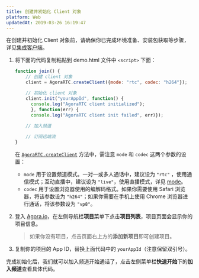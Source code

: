 ```yaml
---
title: 创建并初始化 Client 对象
platform: Web
updatedAt: 2019-03-26 16:19:47
---
```

在创建并初始化 Client 对象前，请确保你已完成环境准备、安装包获取等步骤，详见[集成客户端](./web_prepare)。

1. 将下面的代码复制粘贴到 demo.html 文件中 `<script>` 下面：

   ```javascript
   function join() {
       // 创建 client 对象
       client = AgoraRTC.createClient({mode: "rtc", codec: "h264"});
   
       // 初始化 client 对象
       client.init("yourAppId", function() {
         console.log("AgoraRTC client initialized");
         }, function(err) {
         console.log("AgoraRTC client init failed", err)});
     
       // 加入频道
   
       // 订阅远端流
   } 
   ```

	在 [`AgoraRTC.createClient`](./API%20Reference/web/globals.html#createclient) 方法中，需注意 `mode` 和 `codec` 这两个参数的设置：
	- `mode` 用于设置频道模式。一对一或多人通话中，建议设为 `"rtc"` ，使用通信模式；互动直播中，建议设为 `"live"`，使用直播模式，详见 [mode](./API%20Reference/web/interfaces/agorartc.clientconfig.html#mode)。
	- `codec` 用于设置浏览器使用的编解码格式。如果你需要使用 Safari 浏览器，将该参数设为 `"h264"`；如果你需要在手机上使用 Chrome 浏览器进行通话，将该参数设为 `"vp8"`。

2. 登入 [Agora.io](https://dashboard.agora.io)，在左侧导航栏**项目**菜单下点击**项目列表**，项目页面会显示你的项目信息。

   > 如果你没有项目，点击页面右上方的**添加新项目**即可创建项目。

3. 复制你的项目的 App ID，替换上面代码中的 `yourAppId`（注意保留双引号）。

完成初始化后，我们就可以加入频道开始通话了，点击左侧菜单栏**快速开始**下的**加入频道**查看具体代码。